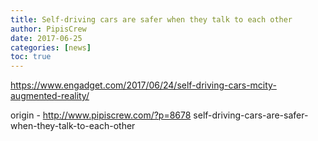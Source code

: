 ```yaml
---
title: Self-driving cars are safer when they talk to each other
author: PipisCrew
date: 2017-06-25
categories: [news]
toc: true
---
```


https://www.engadget.com/2017/06/24/self-driving-cars-mcity-augmented-reality/

origin - http://www.pipiscrew.com/?p=8678 self-driving-cars-are-safer-when-they-talk-to-each-other